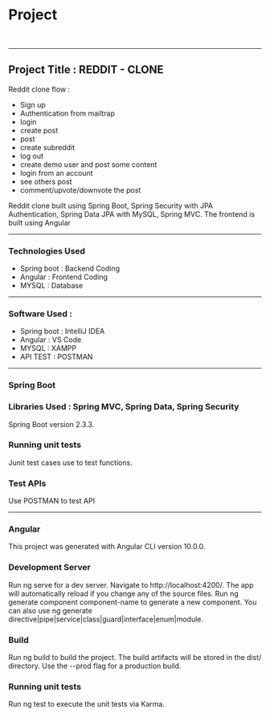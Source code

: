 <h1>Project </h1>
<br>
<hr></hr>
<h2>Project Title : REDDIT - CLONE</h2>
<p>Reddit clone flow : 
<ul><li>Sign up</li>
<li>Authentication from mailtrap</li>
<li>login</li>
<li>create post</li>
<li>post</li>
<li>create subreddit</li>
<li>log out</li>
<li>create demo user and post some content</li>
<li>login from an account</li>
<li>see others post</li>
<li>comment/upvote/downvote the post</li></ul></p>
<p>Reddit clone built using Spring Boot, Spring Security with JPA Authentication, Spring Data JPA with MySQL, Spring MVC. The frontend is built using Angular</p>
<hr></hr>
<h3>Technologies Used</h3>
<ul><li>Spring boot : Backend Coding</li>
  <li>Angular : Frontend Coding</li>
<li>MYSQL : Database</li></ul>
<hr></hr>
<h3>Software Used : </h3>
<ul><li>Spring boot : IntelliJ IDEA</li>
  <li>Angular : VS Code</li>
<li>MYSQL : XAMPP</li>
<li>API TEST : POSTMAN</li></ul>
<hr></hr>
<h3>Spring Boot</h3>
<h3>Libraries Used : Spring MVC, Spring Data, Spring Security</h3>
<p>Spring Boot version 2.3.3.</p>
<h3>Running unit tests</h3>
Junit test cases use to test functions.
<h3>Test APIs</h3>
Use POSTMAN to test API
<hr></hr>
<h3>Angular</h3>
This project was generated with Angular CLI version 10.0.0.
<h3>Development Server</h3>
Run ng serve for a dev server. Navigate to http://localhost:4200/. The app will automatically reload if you change any of the source files.
<h3Code scaffolding</h3>
Run ng generate component component-name to generate a new component. You can also use ng generate directive|pipe|service|class|guard|interface|enum|module.
<h3>Build</h3>
Run ng build to build the project. The build artifacts will be stored in the dist/ directory. Use the --prod flag for a production build.
<h3>Running unit tests</h3>
Run ng test to execute the unit tests via Karma.

